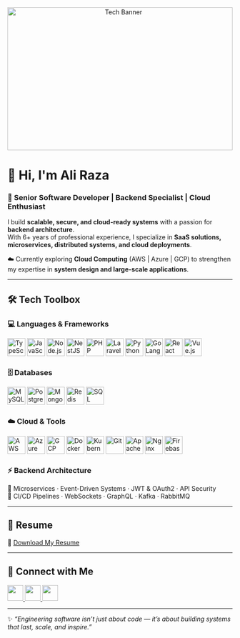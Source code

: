 <div align="center">
  <img src="https://img.freepik.com/free-photo/programming-background-with-person-working-with-codes-computer_23-2150010125.jpg?semt=ais_hybrid&w=740&q=80" width="100%" height="320" alt="Tech Banner"/>
</div>

# 👋 Hi, I'm Ali Raza  

### 🚀 Senior Software Developer | Backend Specialist | Cloud Enthusiast  

I build **scalable, secure, and cloud-ready systems** with a passion for **backend architecture**.  
With 6+ years of professional experience, I specialize in **SaaS solutions, microservices, distributed systems, and cloud deployments**.  

☁️ Currently exploring **Cloud Computing** (AWS | Azure | GCP) to strengthen my expertise in **system design and large-scale applications**.  

---

## 🛠️ Tech Toolbox  

### 💻 Languages & Frameworks  
<p align="left">
  <img src="https://cdn.jsdelivr.net/gh/devicons/devicon/icons/typescript/typescript-original.svg" height="40" alt="TypeScript"/>
  <img src="https://cdn.jsdelivr.net/gh/devicons/devicon/icons/javascript/javascript-original.svg" height="40" alt="JavaScript"/>
  <img src="https://cdn.jsdelivr.net/gh/devicons/devicon/icons/nodejs/nodejs-original.svg" height="40" alt="Node.js"/>
  <img src="https://cdn.jsdelivr.net/gh/devicons/devicon@latest/icons/nestjs/nestjs-original-wordmark.svg" height="40" alt="NestJS"/>
  <img src="https://cdn.jsdelivr.net/gh/devicons/devicon/icons/php/php-original.svg" height="40" alt="PHP"/>
  <img src="https://cdn.jsdelivr.net/gh/devicons/devicon/icons/laravel/laravel-original.svg" height="40" alt="Laravel"/>
  <img src="https://cdn.jsdelivr.net/gh/devicons/devicon/icons/python/python-original.svg" height="40" alt="Python"/>
  <img src="https://cdn.jsdelivr.net/gh/devicons/devicon/icons/go/go-original.svg" height="40" alt="GoLang"/>
  <img src="https://cdn.jsdelivr.net/gh/devicons/devicon/icons/react/react-original.svg" height="40" alt="React"/>
  <img src="https://cdn.jsdelivr.net/gh/devicons/devicon/icons/vuejs/vuejs-original.svg" height="40" alt="Vue.js"/>
</p>

### 🗄️ Databases  
<p align="left">
  <img src="https://cdn.jsdelivr.net/gh/devicons/devicon/icons/mysql/mysql-original.svg" height="40" alt="MySQL"/>
  <img src="https://cdn.jsdelivr.net/gh/devicons/devicon/icons/postgresql/postgresql-original.svg" height="40" alt="PostgreSQL"/>
  <img src="https://cdn.jsdelivr.net/gh/devicons/devicon/icons/mongodb/mongodb-original.svg" height="40" alt="MongoDB"/>
  <img src="https://cdn.jsdelivr.net/gh/devicons/devicon/icons/redis/redis-original.svg" height="40" alt="Redis"/>
  <img src="https://cdn.jsdelivr.net/gh/devicons/devicon/icons/microsoftsqlserver/microsoftsqlserver-plain.svg" height="40" alt="SQL Server"/>
</p>

### ☁️ Cloud & Tools  
<p align="left">
  <img src="https://cdn.jsdelivr.net/gh/devicons/devicon/icons/amazonwebservices/amazonwebservices-original-wordmark.svg" height="40" alt="AWS"/>
  <img src="https://cdn.jsdelivr.net/gh/devicons/devicon/icons/azure/azure-original.svg" height="40" alt="Azure"/>
  <img src="https://cdn.jsdelivr.net/gh/devicons/devicon/icons/googlecloud/googlecloud-original.svg" height="40" alt="GCP"/>
  <img src="https://cdn.jsdelivr.net/gh/devicons/devicon/icons/docker/docker-original.svg" height="40" alt="Docker"/>
  <img src="https://cdn.jsdelivr.net/gh/devicons/devicon/icons/kubernetes/kubernetes-plain.svg" height="40" alt="Kubernetes"/>
  <img src="https://cdn.jsdelivr.net/gh/devicons/devicon/icons/git/git-original.svg" height="40" alt="Git"/>
  <img src="https://cdn.jsdelivr.net/gh/devicons/devicon/icons/apache/apache-original-wordmark.svg" height="40" alt="Apache"/>
  <img src="https://cdn.jsdelivr.net/gh/devicons/devicon/icons/nginx/nginx-original.svg" height="40" alt="Nginx"/>
  <img src="https://cdn.jsdelivr.net/gh/devicons/devicon/icons/firebase/firebase-plain.svg" height="40" alt="Firebase"/>
</p>

### ⚡ Backend Architecture  
🔹 Microservices · Event-Driven Systems · JWT & OAuth2 · API Security  
🔹 CI/CD Pipelines · WebSockets · GraphQL · Kafka · RabbitMQ  

---

## 📄 Resume  
📌 [Download My Resume](https://www.canva.com/design/DAGqlJwiCu4/ENFj_1oYU-cL7LeLV5tp6g/view?utm_content=DAGqlJwiCu4&utm_campaign=designshare&utm_medium=link2&utm_source=uniquelinks&utlId=h1ec03a369e)  

---

## 🤝 Connect with Me  
<p align="left">
  <a href="https://www.linkedin.com/in/sahibzada-ali-raza/" target="_blank">
    <img src="https://img.shields.io/badge/LinkedIn-%230077B5.svg?&style=for-the-badge&logo=linkedin&logoColor=white" height="35"/>
  </a>
  <a href="mailto:aliraza.1121@yahoo.com" target="_blank">
    <img src="https://img.shields.io/badge/Email-%23EA4335.svg?&style=for-the-badge&logo=gmail&logoColor=white" height="35"/>
  </a>
  <a href="https://www.instagram.com/sahibzadaa.aliraza/?hl=en" target="_blank">
    <img src="https://img.shields.io/badge/Instagram-%23E4405F.svg?&style=for-the-badge&logo=instagram&logoColor=white" height="35"/>
  </a>
</p>

---

✨ *“Engineering software isn’t just about code — it’s about building systems that last, scale, and inspire.”*  
